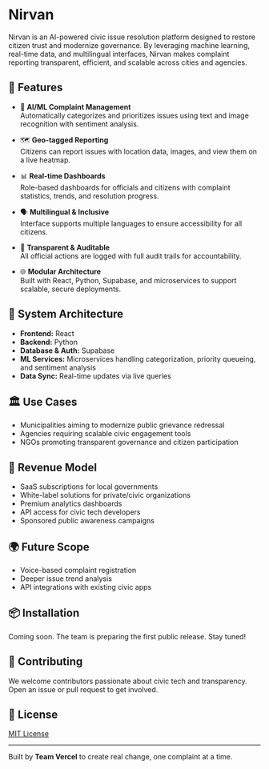 # Nirvan

Nirvan is an AI-powered civic issue resolution platform designed to restore citizen trust and modernize governance. By leveraging machine learning, real-time data, and multilingual interfaces, Nirvan makes complaint reporting transparent, efficient, and scalable across cities and agencies.

## 🚀 Features

- 🤖 **AI/ML Complaint Management**  
  Automatically categorizes and prioritizes issues using text and image recognition with sentiment analysis.

- 🗺️ **Geo-tagged Reporting**  
  Citizens can report issues with location data, images, and view them on a live heatmap.

- 📊 **Real-time Dashboards**  
  Role-based dashboards for officials and citizens with complaint statistics, trends, and resolution progress.

- 🗣️ **Multilingual & Inclusive**  
  Interface supports multiple languages to ensure accessibility for all citizens.

- 🔐 **Transparent & Auditable**  
  All official actions are logged with full audit trails for accountability.

- 🌐 **Modular Architecture**  
  Built with React, Python, Supabase, and microservices to support scalable, secure deployments.

## 🧩 System Architecture

- **Frontend:** React  
- **Backend:** Python  
- **Database & Auth:** Supabase  
- **ML Services:** Microservices handling categorization, priority queueing, and sentiment analysis  
- **Data Sync:** Real-time updates via live queries

## 🏛️ Use Cases

- Municipalities aiming to modernize public grievance redressal
- Agencies requiring scalable civic engagement tools
- NGOs promoting transparent governance and citizen participation

## 💼 Revenue Model

- SaaS subscriptions for local governments
- White-label solutions for private/civic organizations
- Premium analytics dashboards
- API access for civic tech developers
- Sponsored public awareness campaigns

## 🌍 Future Scope

- Voice-based complaint registration
- Deeper issue trend analysis
- API integrations with existing civic apps

## 📦 Installation

Coming soon. The team is preparing the first public release. Stay tuned!

## 🤝 Contributing

We welcome contributors passionate about civic tech and transparency. Open an issue or pull request to get involved.

## 📄 License

[MIT License](LICENSE)

---

Built by **Team Vercel** to create real change, one complaint at a time.
